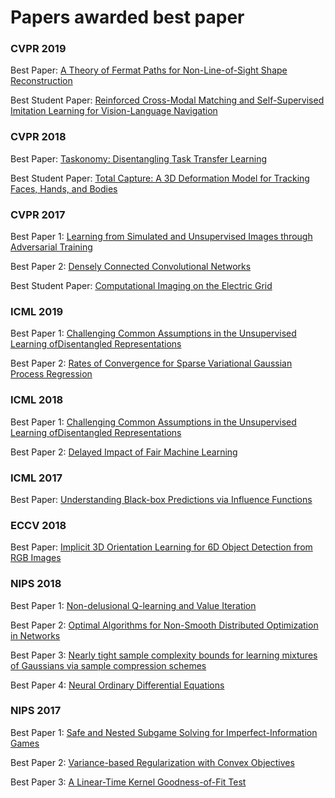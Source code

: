 # Papers awarded best paper

### CVPR 2019
Best Paper: [A Theory of Fermat Paths for Non-Line-of-Sight Shape Reconstruction](http://imaging.cs.cmu.edu/fermat_paths/assets/cvpr2019.pdf)

Best Student Paper: [Reinforced Cross-Modal Matching and Self-Supervised Imitation Learning for Vision-Language Navigation](https://arxiv.org/pdf/1811.10092.pdf)

### CVPR 2018
Best Paper: [Taskonomy: Disentangling Task Transfer Learning](https://arxiv.org/pdf/1804.08328.pdf)

Best Student Paper: [Total Capture: A 3D Deformation Model for Tracking Faces, Hands, and Bodies](https://arxiv.org/pdf/1801.01615.pdf)

### CVPR 2017
Best Paper 1: [Learning from Simulated and Unsupervised Images through Adversarial Training](https://arxiv.org/abs/1612.07828)

Best Paper 2: [Densely Connected Convolutional Networks](https://arxiv.org/abs/1608.06993)

Best Student Paper: [Computational Imaging on the Electric Grid](http://webee.technion.ac.il/~yoav/publications/ACam_CVPR.pdf)

### ICML 2019
Best Paper 1: [Challenging Common Assumptions in the Unsupervised Learning ofDisentangled Representations](https://arxiv.org/pdf/1811.12359.pdf)

Best Paper 2: [Rates of Convergence for Sparse Variational Gaussian Process Regression](https://arxiv.org/pdf/1903.03571.pdf)

### ICML 2018
Best Paper 1: [Challenging Common Assumptions in the Unsupervised Learning ofDisentangled Representations](https://arxiv.org/pdf/1811.12359.pdf)

Best Paper 2: [Delayed Impact of Fair Machine Learning](https://arxiv.org/abs/1803.04383)

### ICML 2017
Best Paper: [Understanding Black-box Predictions via Influence Functions](https://arxiv.org/abs/1703.04730)

### ECCV 2018
Best Paper: [Implicit 3D Orientation Learning for 6D Object Detection from RGB Images](https://arxiv.org/abs/1902.01275)

### NIPS 2018
Best Paper 1: [Non-delusional Q-learning and Value Iteration](https://papers.nips.cc/paper/8200-non-delusional-q-learning-and-value-iteration.pdf)

Best Paper 2: [Optimal Algorithms for Non-Smooth Distributed Optimization in Networks](https://arxiv.org/abs/1806.00291)

Best Paper 3: [Nearly tight sample complexity bounds for learning mixtures of Gaussians via sample compression schemes](https://papers.nips.cc/paper/7601-nearly-tight-sample-complexity-bounds-for-learning-mixtures-of-gaussians-via-sample-compression-schemes)

Best Paper 4: [Neural Ordinary Differential Equations](https://arxiv.org/abs/1806.07366)

### NIPS 2017
Best Paper 1: [Safe and Nested Subgame Solving for Imperfect-Information Games](http://papers.nips.cc/paper/6671-safe-and-nested-subgame-solving-for-imperfect-information-games)

Best Paper 2: [Variance-based Regularization with Convex Objectives](http://papers.nips.cc/paper/6890-variance-based-regularization-with-convex-objectives)

Best Paper 3: [A Linear-Time Kernel Goodness-of-Fit Test](http://papers.nips.cc/paper/6630-a-linear-time-kernel-goodness-of-fit-test)



